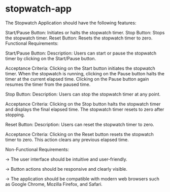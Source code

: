 # stopwatch-app

The Stopwatch Application should have the following features:

Start/Pause Button: Initiates or halts the stopwatch timer.
Stop Button: Stops the stopwatch timer.
Reset Button: Resets the stopwatch timer to zero.
Functional Requirements:

Start/Pause Button:
Description: Users can start or pause the stopwatch timer by clicking on the Start/Pause button.

Acceptance Criteria: Clicking on the Start button initiates the stopwatch timer. When the stopwatch is running, clicking on the Pause button halts the timer at the current elapsed time. Clicking on the Pause button again resumes the timer from the paused time.

Stop Button:
Description: Users can stop the stopwatch timer at any point.

Acceptance Criteria: Clicking on the Stop button halts the stopwatch timer and displays the final elapsed time. The stopwatch timer resets to zero after stopping.

Reset Button:
Description: Users can reset the stopwatch timer to zero.

Acceptance Criteria: Clicking on the Reset button resets the stopwatch timer to zero. This action clears any previous elapsed time.

Non-Functional Requirements:

-> The user interface should be intuitive and user-friendly.

-> Button actions should be responsive and clearly visible.

-> The application should be compatible with modern web browsers such as Google Chrome, Mozilla Firefox, and Safari.
